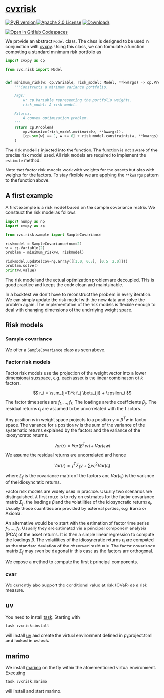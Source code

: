 # [cvxrisk](http://www.cvxgrp.org/cvxrisk/book)

[![PyPI version](https://badge.fury.io/py/cvxrisk.svg)](https://badge.fury.io/py/cvxrisk)
[![Apache 2.0 License](https://img.shields.io/badge/License-APACHEv2-brightgreen.svg)](https://github.com/cvxgrp/simulator/blob/master/LICENSE)
[![Downloads](https://static.pepy.tech/personalized-badge/cvxrisk?period=month&units=international_system&left_color=black&right_color=orange&left_text=PyPI%20downloads%20per%20month)](https://pepy.tech/project/cvxrisk)

[![Open in GitHub Codespaces](https://github.com/codespaces/badge.svg)](https://codespaces.new/cvxgrp/cvxrisk)

We provide an abstract `Model` class.
The class is designed to be used in conjunction with [cvxpy](https://github.com/cvxpy/cvxpy).
Using this class, we can formulate a function computing a standard minimum
risk portfolio as

```python
import cvxpy as cp

from cvx.risk import Model


def minimum_risk(w: cp.Variable, risk_model: Model, **kwargs) -> cp.Problem:
    """Constructs a minimum variance portfolio.

    Args:
        w: cp.Variable representing the portfolio weights.
        risk_model: A risk model.

    Returns:
        A convex optimization problem.
    """
    return cp.Problem(
        cp.Minimize(risk_model.estimate(w, **kwargs)),
        [cp.sum(w) == 1, w >= 0] + risk_model.constraints(w, **kwargs)
    )
```

The risk model is injected into the function.
The function is not aware of the precise risk model used.
All risk models are required to implement the `estimate` method.

Note that factor risk models work with weights for the assets but also with
weights for the factors.
To stay flexible we are applying the `**kwargs` pattern to the function above.

## A first example

A first example is a risk model based on the sample covariance matrix.
We construct the risk model as follows

```python
import numpy as np
import cvxpy as cp

from cvx.risk.sample import SampleCovariance

riskmodel = SampleCovariance(num=2)
w = cp.Variable(2)
problem = minimum_risk(w, riskmodel)

riskmodel.update(cov=np.array([[1.0, 0.5], [0.5, 2.0]]))
problem.solve()
print(w.value)
```

The risk model and the actual optimization problem are decoupled.
This is good practice and keeps the code clean and maintainable.

In a backtest we don't have to reconstruct the problem in every iteration.
We can simply update the risk model with the new data and solve the problem
again. The implementation of the risk models is flexible enough to deal with
changing dimensions of the underlying weight space.

## Risk models

### Sample covariance

We offer a `SampleCovariance` class as seen above.

### Factor risk models

Factor risk models use the projection of the weight vector into a lower
dimensional subspace, e.g. each asset is the linear combination of $k$ factors.

$$
r_i = \sum_{j=1}^k f_j \beta_{ji} + \epsilon_i
$$

The factor time series are $f_1, \ldots, f_k$. The loadings are the coefficients
$\beta_{ji}$.
The residual returns $\epsilon_i$ are assumed to be uncorrelated with the f
actors.

Any position $w$ in weight space projects to a position $y = \beta^T w$ in
factor space. The variance for a position $w$ is the sum of the variance of the
systematic returns explained by the factors and the variance of the
idiosyncratic returns.

$$
Var(r) = Var(\beta^T w) + Var(\epsilon w)
$$

We assume the residual returns are uncorrelated and hence

$$
Var(r) = y^T \Sigma_f y + \sum_i w_i^2 Var(\epsilon_i)
$$

where $\Sigma_f$ is the covariance matrix of the factors and $Var(\epsilon_i)$
is the variance of the idiosyncratic returns.

Factor risk models are widely used in practice. Usually two scenarios are
distinguished. A first route is to rely on estimates for the factor covariance
matrix $\Sigma_f$, the loadings $\beta$ and the volatilities of the
idiosyncratic returns $\epsilon_i$. Usually those quantities are provided by
external parties, e.g. Barra or Axioma.

An alternative would be to start with the estimation of factor time series
$f_1, \ldots, f_k$.
Usually they are estimated via a principal component analysis (PCA) of the
asset returns.  It is then a simple linear regression to compute the loadings
$\beta$. The volatilities of the idiosyncratic returns $\epsilon_i$ are computed
as the standard deviation of the observed residuals.
The factor covariance matrix $\Sigma_f$ may even be diagonal in this case as the
factors are orthogonal.

We expose a method to compute the first $k$ principal components.

### cvar

We currently also support the conditional value at risk (CVaR) as a risk
measure.

## uv

You need to install [task](https://taskfile.dev).
Starting with

```bash
task cvxrisk:install
```

will install [uv](https://github.com/astral-sh/uv) and create
the virtual environment defined in
pyproject.toml and locked in uv.lock.

## marimo

We install [marimo](https://marimo.io) on the fly within the aforementioned
virtual environment. Executing

```bash
task cvxrisk:marimo
```

will install and start marimo.

